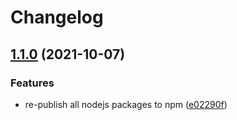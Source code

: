 # Changelog

## [1.1.0](https://www.github.com/animeapis/api-nodejs-client/compare/identity-v1.0.0...identity-v1.1.0) (2021-10-07)


### Features

* re-publish all nodejs packages to npm ([e02290f](https://www.github.com/animeapis/api-nodejs-client/commit/e02290fa767b60f77fabeabe23697ea51dda791a))

